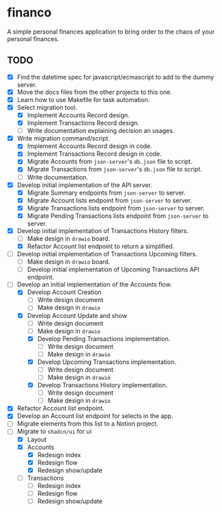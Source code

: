 # financo

A simple personal finances application to bring order to the chaos of your personal finances.

## TODO

- [x] Find the datetime spec for javascript/ecmascript to add to the dummy server.
- [x] Move the docs files from the other projects to this one.
- [x] Learn how to use Makefile for task automation.
- [x] Select migration tool.
  - [x] Implement Accounts Record design.
  - [x] Implement Transactions Record design.
  - [ ] Write documentation explaining decision an usages.
- [x] Write migration command/script.
  - [x] Implement Accounts Record design in code.
  - [x] Implement Transactions Record design in code.
  - [x] Migrate Accounts from `json-server`'s `db.json` file to script.
  - [x] Migrate Transactions from `json-server`'s `db.json` file to script.
  - [ ] Write documentation.
- [x] Develop initial implementation of the API server.
  - [x] Migrate Summary endpoints from `json-server` to server.
  - [x] Migrate Account lists endpoint from `json-server` to server.
  - [x] Migrate Transactions lists endpoint from `json-server` to server.
  - [x] Migrate Pending Transactions lists endpoint from `json-server` to server.
- [x] Develop initial implementation of Transactions History filters.
  - [ ] Make design in `drawio` board.
  - [x] Refactor Account list endpoint to return a simplified.
- [ ] Develop initial implementation of Transactions Upcoming filters.
  - [ ] Make design in `drawio` board.
  - [ ] Develop initial implementation of Upcoming Transactions API endpoint.
- [ ] Develop an initial implementation of the Accounts flow.
  - [x] Develop Account Creation
    - [ ] Write design document
    - [ ] Make design in `drawio`
  - [x] Develop Account Update and show
    - [ ] Write design document
    - [ ] Make design in `drawio`
    - [x] Develop Pending Transactions implementation.
      - [ ] Write design document
      - [ ] Make design in `drawio`
    - [x] Develop Upcoming Transactions implementation.
      - [ ] Write design document
      - [ ] Make design in `drawio`
    - [x] Develop Transactions History implementation.
      - [ ] Write design document
      - [ ] Make design in `drawio`
- [x] Refactor Account list endpoint.
- [x] Develop an Account list endpoint for selects in the app.
- [ ] Migrate elements from this list to a Notion project.
- [ ] Migrate to `shadcn/ui` for ui
  - [x] Layout
  - [x] Accounts
    - [x] Redesign index
    - [x] Redesign flow
    - [x] Redesign show/update
  - [ ] Transactions
    - [ ] Redesign index
    - [ ] Redesign flow
    - [ ] Redesign show/update
